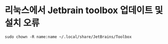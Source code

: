 리눅스에서 Jetbrain toolbox 업데이트 및 설치 오류
=======================================================
    sudo chown -R name:name ~/.local/share/JetBrains/Toolbox 